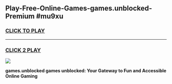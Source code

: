 
## Play-Free-Online-Games-games.unblocked-Premium #mu9xu
<h3>
<a href="https://premium.freeplayer.one?title=games.unblocked&ref=8M">CLICK TO PLAY</a></h3>
<hr>

<h3>
<a href="https://premium.freeplayer.one?title=games.unblocked&ref=8M">CLICK 2 PLAY</a>
  
</h3>

<a href="https://premium.freeplayer.one?title=games.unblocked&ref=8M"><img src="https://clearcache.store/games.png"></a>


**games.unblocked games unblocked: Your Gateway to Fun and Accessible Online Gaming**
